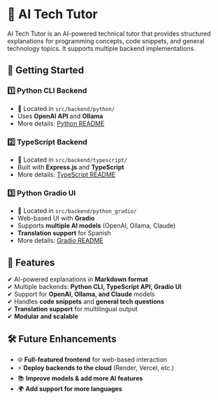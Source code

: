 # 🤖 AI Tech Tutor

AI Tech Tutor is an AI-powered technical tutor that provides structured explanations for programming concepts, code snippets, and general technology topics. It supports multiple backend implementations.

## 🚀 Getting Started

### 1️⃣ **Python CLI Backend**
- 📂 Located in `src/backend/python/`
- Uses **OpenAI API** and **Ollama**
- More details: [Python README](src/backend/python/README.md)

### 2️⃣ **TypeScript Backend**
- 📂 Located in `src/backend/typescript/`
- Built with **Express.js** and **TypeScript**
- More details: [TypeScript README](src/backend/typescript/README.md)

### 3️⃣ **Python Gradio UI**
- 📂 Located in `src/backend/python_gradio/`
- Web-based UI with **Gradio**
- Supports **multiple AI models** (OpenAI, Ollama, Claude)
- **Translation support** for Spanish
- More details: [Gradio README](src/backend/python_gradio/README.md)

## 🌟 Features
✔ AI-powered explanations in **Markdown format**  
✔ Multiple backends: **Python CLI, TypeScript API, Gradio UI**  
✔ Support for **OpenAI, Ollama, and Claude** models  
✔ Handles **code snippets** and **general tech questions**  
✔ **Translation support** for multilingual output  
✔ **Modular and scalable**  

## 🛠 Future Enhancements
- 🌐 **Full-featured frontend** for web-based interaction
- ⚡ **Deploy backends to the cloud** (Render, Vercel, etc.)
- 📚 **Improve models & add more AI features**
- 🌍 **Add support for more languages**
